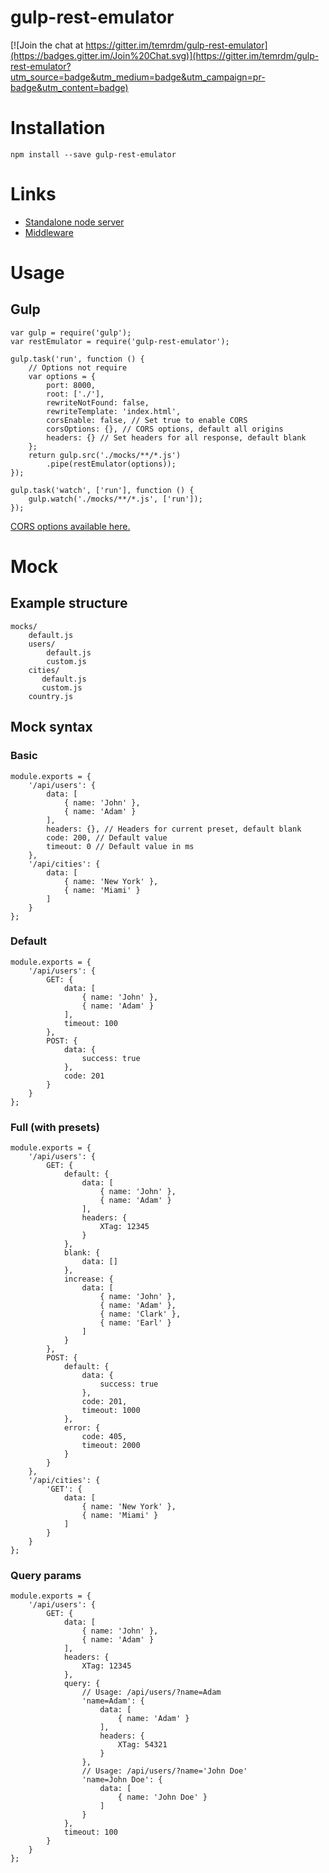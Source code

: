 gulp-rest-emulator
===========

[![Join the chat at https://gitter.im/temrdm/gulp-rest-emulator](https://badges.gitter.im/Join%20Chat.svg)](https://gitter.im/temrdm/gulp-rest-emulator?utm_source=badge&utm_medium=badge&utm_campaign=pr-badge&utm_content=badge)

# Installation

    npm install --save gulp-rest-emulator

# Links

* [Standalone node server](https://github.com/Pouja/node-rest-emulator)
* [Middleware](https://github.com/temrdm/rest-emulator)

# Usage

## Gulp

    var gulp = require('gulp');
    var restEmulator = require('gulp-rest-emulator');

    gulp.task('run', function () {
        // Options not require
        var options = {
            port: 8000,
            root: ['./'],
            rewriteNotFound: false,
            rewriteTemplate: 'index.html',
            corsEnable: false, // Set true to enable CORS
            corsOptions: {}, // CORS options, default all origins
            headers: {} // Set headers for all response, default blank
        };
        return gulp.src('./mocks/**/*.js')
            .pipe(restEmulator(options));
    });

    gulp.task('watch', ['run'], function () {
        gulp.watch('./mocks/**/*.js', ['run']);
    });

[CORS options available here.](https://github.com/troygoode/node-cors#configuration-options)

# Mock

## Example structure

  	mocks/
  	    default.js
  	    users/
  	        default.js
  	        custom.js
	    cities/
	       default.js
           custom.js
        country.js

## Mock syntax

### Basic

```
module.exports = {
    '/api/users': {
        data: [
            { name: 'John' },
            { name: 'Adam' }
        ],
        headers: {}, // Headers for current preset, default blank
        code: 200, // Default value
        timeout: 0 // Default value in ms
    },
    '/api/cities': {
        data: [
            { name: 'New York' },
            { name: 'Miami' }
        ]
    }
};
```

### Default

```
module.exports = {
    '/api/users': {
        GET: {
            data: [
                { name: 'John' },
                { name: 'Adam' }
            ],
            timeout: 100
        },
        POST: {
            data: {
                success: true
            },
            code: 201
        }
    }
};
```

### Full (with presets)

```
module.exports = {
    '/api/users': {
        GET: {
            default: {
                data: [
                    { name: 'John' },
                    { name: 'Adam' }
                ],
                headers: {
                    XTag: 12345
                }
            },
            blank: {
                data: []
            },
            increase: {
                data: [
                    { name: 'John' },
                    { name: 'Adam' },
                    { name: 'Clark' },
                    { name: 'Earl' }
                ]
            }
        },
        POST: {
            default: {
                data: {
                    success: true
                },
                code: 201,
                timeout: 1000
            },
            error: {
                code: 405,
                timeout: 2000
            }
        }
    },
    '/api/cities': {
        'GET': {
            data: [
                { name: 'New York' },
                { name: 'Miami' }
            ]
        }
    }
};

```

### Query params

```
module.exports = {
    '/api/users': {
        GET: {
            data: [
                { name: 'John' },
                { name: 'Adam' }
            ],
            headers: {
                XTag: 12345
            },
            query: {
                // Usage: /api/users/?name=Adam
                'name=Adam': {
                    data: [
                        { name: 'Adam' }
                    ],
                    headers: {
                        XTag: 54321
                    }
                },
                // Usage: /api/users/?name='John Doe'
                'name=John Doe': {
                    data: [
                        { name: 'John Doe' }
                    ]
                }
            },
            timeout: 100
        }
    }
};
```
